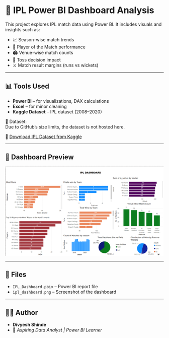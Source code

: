 # 🏏 IPL Power BI Dashboard Analysis

This project explores IPL match data using Power BI. It includes visuals and insights such as:

- 📈 Season-wise match trends  
- 🌟 Player of the Match performance  
- 🏟️ Venue-wise match counts  
- 🎯 Toss decision impact  
- ⚔️ Match result margins (runs vs wickets)  

---

## 📊 Tools Used

- **Power BI** – for visualizations, DAX calculations  
- **Excel** – for minor cleaning  
- **Kaggle Dataset** – IPL dataset (2008–2020)  

📂 Dataset:  
Due to GitHub’s size limits, the dataset is not hosted here.

🔗 [Download IPL Dataset from Kaggle](https://www.kaggle.com/datasets/patrickb1912/ipl-complete-dataset-20082020)

---

## 📸 Dashboard Preview

![IPL Dashboard](./ipl_dashboard.png)

---

## 📁 Files

- `IPL_Dashboard.pbix` – Power BI report file  
- `ipl_dashboard.png` – Screenshot of the dashboard  

---

## 👨‍💻 Author

- **Divyesh Shinde**  
- 💼 *Aspiring Data Analyst | Power BI Learner*  
